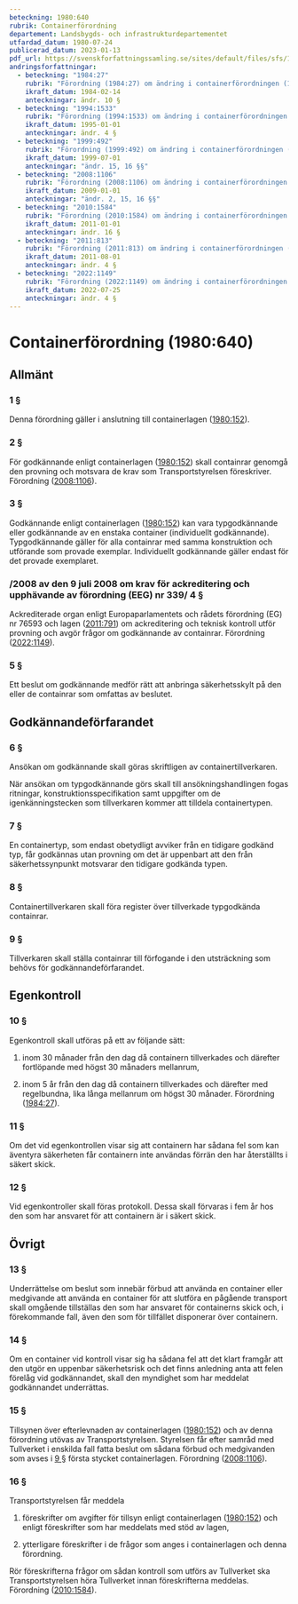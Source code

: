 ```yaml
---
beteckning: 1980:640
rubrik: Containerförordning
departement: Landsbygds- och infrastrukturdepartementet
utfardad_datum: 1980-07-24
publicerad_datum: 2023-01-13
pdf_url: https://svenskforfattningssamling.se/sites/default/files/sfs/1980-07/SFS1980-640.pdf
andringsforfattningar:
  - beteckning: "1984:27"
    rubrik: "Förordning (1984:27) om ändring i containerförordningen (1980:640)"
    ikraft_datum: 1984-02-14
    anteckningar: ändr. 10 §
  - beteckning: "1994:1533"
    rubrik: "Förordning (1994:1533) om ändring i containerförordningen (1980:640)"
    ikraft_datum: 1995-01-01
    anteckningar: ändr. 4 §
  - beteckning: "1999:492"
    rubrik: "Förordning (1999:492) om ändring i containerförordningen (1980:640)"
    ikraft_datum: 1999-07-01
    anteckningar: "ändr. 15, 16 §§"
  - beteckning: "2008:1106"
    rubrik: "Förordning (2008:1106) om ändring i containerförordningen (1980:640)"
    ikraft_datum: 2009-01-01
    anteckningar: "ändr. 2, 15, 16 §§"
  - beteckning: "2010:1584"
    rubrik: "Förordning (2010:1584) om ändring i containerförordningen (1980:640)"
    ikraft_datum: 2011-01-01
    anteckningar: ändr. 16 §
  - beteckning: "2011:813"
    rubrik: "Förordning (2011:813) om ändring i containerförordningen (1980:640)"
    ikraft_datum: 2011-08-01
    anteckningar: ändr. 4 §
  - beteckning: "2022:1149"
    rubrik: "Förordning (2022:1149) om ändring i containerförordningen (1980:640)"
    ikraft_datum: 2022-07-25
    anteckningar: ändr. 4 §
---
```


# Containerförordning (1980:640)

## Allmänt

### 1 §

Denna förordning gäller i anslutning till containerlagen ([1980:152](https://selex.se/eli/sfs/1980/152)).

### 2 §

För godkännande enligt containerlagen ([1980:152](https://selex.se/eli/sfs/1980/152)) skall containrar genomgå den provning och motsvara de krav som Transportstyrelsen föreskriver. Förordning ([2008:1106](https://selex.se/eli/sfs/2008/1106)).

### 3 §

Godkännande enligt containerlagen ([1980:152](https://selex.se/eli/sfs/1980/152)) kan vara typgodkännande eller godkännande av en enstaka container (individuellt godkännande). Typgodkännande gäller för alla containrar med samma konstruktion och utförande som provade exemplar. Individuellt godkännande gäller endast för det provade exemplaret.

### /2008 av den 9 juli 2008 om krav för ackreditering och upphävande av förordning (EEG) nr 339/ 4 §

Ackrediterade organ enligt Europaparlamentets och rådets förordning (EG) nr 76593 och lagen ([2011:791](https://selex.se/eli/sfs/2011/791)) om ackreditering och teknisk kontroll utför provning och avgör frågor om godkännande av containrar. Förordning ([2022:1149](https://selex.se/eli/sfs/2022/1149)).

### 5 §

Ett beslut om godkännande medför rätt att anbringa säkerhetsskylt på den eller de containrar som omfattas av beslutet.

## Godkännandeförfarandet

### 6 §

Ansökan om godkännande skall göras skriftligen av containertillverkaren.

När ansökan om typgodkännande görs skall till ansökningshandlingen fogas ritningar, konstruktionsspecifikation samt uppgifter om de igenkänningstecken som tillverkaren kommer att tilldela containertypen.

### 7 §

En containertyp, som endast obetydligt avviker från en tidigare godkänd typ, får godkännas utan provning om det är uppenbart att den från säkerhetssynpunkt motsvarar den tidigare godkända typen.

### 8 §

Containertillverkaren skall föra register över tillverkade typgodkända containrar.

### 9 §

Tillverkaren skall ställa containrar till förfogande i den utsträckning som behövs för godkännandeförfarandet.

## Egenkontroll

### 10 §

Egenkontroll skall utföras på ett av följande sätt:

1. inom 30 månader från den dag då containern tillverkades och därefter fortlöpande med högst 30 månaders mellanrum,

2. inom 5 år från den dag då containern tillverkades och därefter med regelbundna, lika långa mellanrum om högst 30 månader. Förordning ([1984:27](https://selex.se/eli/sfs/1984/27)).

### 11 §

Om det vid egenkontrollen visar sig att containern har sådana fel som kan äventyra säkerheten får containern inte användas förrän den har återställts i säkert skick.

### 12 §

Vid egenkontroller skall föras protokoll. Dessa skall förvaras i fem år hos den som har ansvaret för att containern är i säkert skick.

## Övrigt

### 13 §

Underrättelse om beslut som innebär förbud att använda en container eller medgivande att använda en container för att slutföra en pågående transport skall omgående tillställas den som har ansvaret för containerns skick och, i förekommande fall, även den som för tillfället disponerar över containern.

### 14 §

Om en container vid kontroll visar sig ha sådana fel att det klart framgår att den utgör en uppenbar säkerhetsrisk och det finns anledning anta att felen förelåg vid godkännandet, skall den myndighet som har meddelat godkännandet underrättas.

### 15 §

Tillsynen över efterlevnaden av containerlagen ([1980:152](https://selex.se/eli/sfs/1980/152)) och av denna förordning utövas av Transportstyrelsen. Styrelsen får efter samråd med Tullverket i enskilda fall fatta beslut om sådana förbud och medgivanden som avses i [9 §](#9) första stycket containerlagen. Förordning ([2008:1106](https://selex.se/eli/sfs/2008/1106)).

### 16 §

Transportstyrelsen får meddela

1. föreskrifter om avgifter för tillsyn enligt containerlagen ([1980:152](https://selex.se/eli/sfs/1980/152)) och enligt föreskrifter som har meddelats med stöd av lagen,

2. ytterligare föreskrifter i de frågor som anges i containerlagen och denna förordning.

Rör föreskrifterna frågor om sådan kontroll som utförs av Tullverket ska Transportstyrelsen höra Tullverket innan föreskrifterna meddelas. Förordning ([2010:1584](https://selex.se/eli/sfs/2010/1584)).